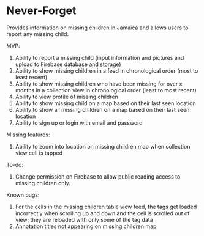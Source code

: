 # Never-Forget
Provides information on missing children in Jamaica and allows users to report any missing child.

MVP:
  1. Ability to report a missing child (input information and pictures and upload to Firebase database and storage)
  2. Ability to show missing children in a feed in chronological order (most to least recent)
  3. Ability to show missing children who have been missing for over x months in a collection view in chronological 
  order (least to most recent)
  4. Ability to view profile of missing children
  5. Ability to show missing child on a map based on their last seen location
  6. Ability to show all missing children on a map based on their last seen location
  7. Ability to sign up or login with email and password

Missing features:
  1. Ability to zoom into location on missing children map when collection view cell is tapped

To-do:
  1. Change permission on Firebase to allow public reading access to missing children only.

Known bugs:
  1. For the cells in the missing children table view feed, the tags get loaded incorrectly when scrolling up and
  down and the cell is scrolled out of view; they are reloaded with only some of the tag data
  2. Annotation titles not appearing on missing children map
